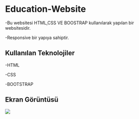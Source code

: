 <h1> Education-Website</h1>
 
 -Bu websitesi HTML,CSS VE BOOSTRAP kullanılarak yapılan bir websitesidir. </br>

 -Responsive bir yapıya sahiptir.

 <h2>Kullanılan Teknolojiler</h2>

 -HTML </br>

 -CSS </br>

 -BOOTSTRAP </br>

 <h2>Ekran Görüntüsü</h2>
 
 ![](ekran.gif)
